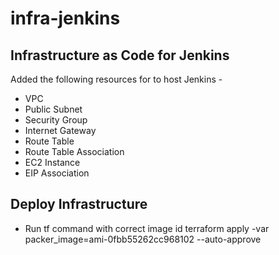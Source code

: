 # infra-jenkins


## Infrastructure as Code for Jenkins
Added the following resources for to host Jenkins -
-   VPC
-   Public Subnet
-   Security Group
-   Internet Gateway
-   Route Table
-   Route Table Association
-   EC2 Instance
-   EIP Association


## Deploy Infrastructure

-   Run tf command with correct image id
        terraform apply -var packer_image=ami-0fbb55262cc968102 --auto-approve

